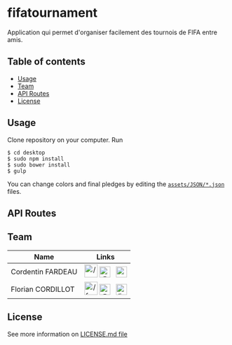 # fifatournament
Application qui permet d'organiser facilement des tournois de FIFA entre amis.

## Table of contents
* [Usage](https://github.com/Corentinfardeau/fifatournament#usage)
* [Team](https://github.com/Corentinfardeau/fifatournament#team)
* [API Routes](https://github.com/Corentinfardeau/fifatournament#api-routes)
* [License](https://github.com/Corentinfardeau/fifatournament#license)

## Usage
Clone repository on your computer. Run 
````
$ cd desktop
$ sudo npm install
$ sudo bower install
$ gulp
````

You can change colors and final pledges by editing the [`assets/JSON/*.json`](https://github.com/Corentinfardeau/fifatournament/tree/master/src/assets/JSON) files.

## API Routes


## Team
| Name                | Links           |
| ------------------- |:---------------:|
| Cordentin FARDEAU   | [<img src="https://cdn1.iconfinder.com/data/icons/simple-icons/1024/github-1024-black.png" alt="/corentinfardeau" title="/corentinfardeau" width="30px" height="30px"/>](https://github.com/corentinfardeau) [<img src="http://upload.wikimedia.org/wikipedia/it/0/09/Twitter_bird_logo.png" alt="@corentinfardeau" title="@corentinfardeau" width="25px" height="25px"/>](https://twitter.com/corentinfardeau) &nbsp; [<img src="http://www.patrickemin.com/wp-content/plugins/social-media-feather/synved-social/image/social/regular/128x128/linkedin.png" alt="pub/corentin-fardeau/66/290/467" title="pub/corentin-fardeau/66/290/467" width="25px" height="25px"/>](https://www.linkedin.com/pub/corentin-fardeau/66/290/467)   |
| Florian CORDILLOT   | [<img src="https://cdn1.iconfinder.com/data/icons/simple-icons/1024/github-1024-black.png" alt="/fcordillot" title="/fcordillot" width="30px" height="30px"/>](https://github.com/fcordillot) [<img src="http://upload.wikimedia.org/wikipedia/it/0/09/Twitter_bird_logo.png" alt="@fcordillot" title="@fcordillot" width="25px" height="25px"/>](https://twitter.com/fcordillot) &nbsp; [<img src="http://www.patrickemin.com/wp-content/plugins/social-media-feather/synved-social/image/social/regular/128x128/linkedin.png" alt="/in/fcordillot" title="/in/fcordillot" width="25px" height="25px"/>](https://www.linkedin.com/in/fcordillot)   |


## License

See more information on [LICENSE.md file](https://github.com/Corentinfardeau/fifatournament/blob/master/LICENSE.md)